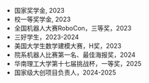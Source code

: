 - 国家奖学金, 2023
- 校一等奖学金, 2023
- 全国机器人大赛RoboCon，三等奖，2023
- 三好学生，2023-2024
- 美国大学生数学建模大赛，H奖，2023
- 院系机器人比赛第一名、最佳海报奖，2024
- 华南理工大学第十七届挑战杯，一等奖，2025
- 国家级大创项目负责人，2024-2025
